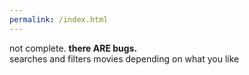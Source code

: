 ```yaml
---
permalink: /index.html
---
```

not complete. <b>there ARE bugs.</b> <br>
searches and filters movies depending on what you like

